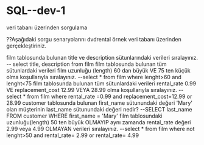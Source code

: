 # SQL--dev-1
veri tabanı üzerinden sorgulama

??Aşağıdaki sorgu senaryolarını dvdrental örnek veri tabanı üzerinden gerçekleştiriniz.

film tablosunda bulunan title ve description sütunlarındaki verileri sıralayınız.
-- select title, description from film
film tablosunda bulunan tüm sütunlardaki verileri film uzunluğu (length) 60 dan büyük VE 75 ten küçük olma koşullarıyla sıralayınız.
--select * from film where lenght>60 and lenght<75
film tablosunda bulunan tüm sütunlardaki verileri rental_rate 0.99 VE replacement_cost 12.99 VEYA 28.99 olma koşullarıyla sıralayınız.
--select * from film where  rental_rate =0.99 and replacement_cost=12.99 or 28.99
customer tablosunda bulunan first_name sütunundaki değeri 'Mary' olan müşterinin last_name sütunundaki değeri nedir?
--SELECT last_name FROM customer WHERE first_name = 'Mary'
film tablosundaki uzunluğu(length) 50 ten büyük OLMAYIP aynı zamanda rental_rate değeri 2.99 veya 4.99 OLMAYAN verileri sıralayınız.
--select * from film where not lenght>50 and rental_rate= 2.99 or rental_rate= 4.99 
